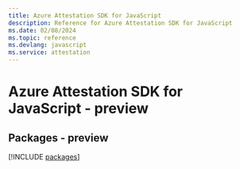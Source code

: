 ```yaml
---
title: Azure Attestation SDK for JavaScript
description: Reference for Azure Attestation SDK for JavaScript
ms.date: 02/08/2024
ms.topic: reference
ms.devlang: javascript
ms.service: attestation
---
```

# Azure Attestation SDK for JavaScript - preview
## Packages - preview
[!INCLUDE [packages](attestation-index.md)]